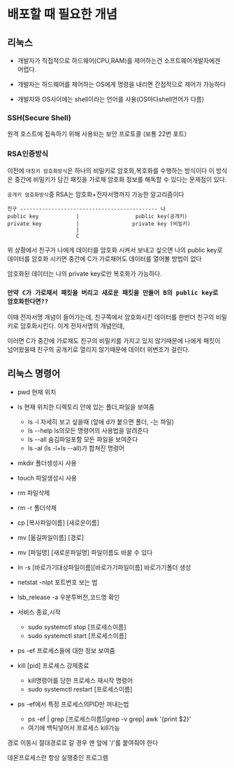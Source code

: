 # 배포할 때 필요한 개념

## 리눅스

* 개발자가 직접적으로 하드웨어(CPU,RAM)를 제어하는건 소프트웨어개발자에겐 어렵다.

* 개발자는 하드웨어를 제어하는 OS에게 명령을 내리면 간접적으로 제어가 가능하다

* 개발자와 OS사이에는 shell이라는 언어를 사용(OS마다shell언어가 다름)

### SSH(Secure Shell)

원격 호스트에 접속하기 위해 사용되는 보안 프로토콜 (보통 22번 포트)
 
### RSA인증방식

이전에 `대칭키 암호화방식`은 하나의 비밀키로 암호화,복호화를 수행하는 방식이다 이 방식은 중간에 비밀키가 담긴 패킷을 가로채 암호화 정보를 해독할 수 있다는 문제점이 있다.

`공개키 암호화방식`중 RSA는 암호화+전자서명까지 가능한 알고리즘이다


```
친구 -------------------------------------------- 나
public key            |                  public key(공개키)
private key           |                 private key (비밀키)
                      |
                      C

```

위 상황에서 친구가 나에게 데이터를 암호화 시켜서 보내고 싶으면
나의 public key로 데이터를 암호화 시키면 중간에 C가 가로채어도
데이터를 열어볼 방법이 없다

암호화된 데이터는 나의 private key로만 복호화가 가능하다.

### `만약 C가 가로채서 패킷을 버리고 새로운 패킷을 만들어 B의 public key로 암호화한다면??`

이때 전자서명 개념이 들어가는데, 친구쪽에서 암호화시킨 데이터를 한번더 친구의 비밀키로 암호화시킨다. 이게 전자서명의 개념인데,

이러면 C가 중간에 가로채도 친구의 비밀키를 가지고 있지 않기때문에 나에게 패킷이 넘어왔을때 친구의 공개키로 열리지 않기때문에 데이터 위변조가 걸린다. 

## 리눅스 명령어

* pwd 현재 위치 

* ls 현재 위치한 디렉토리 안에 있는 폴더,파일을 보여줌

    * ls -l 자세히 보고 싶을때 (앞에 d가 붙으면 폴더, -는 파일)
    * ls --help ls의모든 명령어의 사용법을 알려준다
    * ls --all 숨김파일포함 모든 파일을 보여준다
    * ls -al (ls -l+ls --all)가 합쳐진 명령어
* mkdir 폴더생성시 사용
* touch 파일생성시 사용
* rm 파일삭제
* rm -r 폴더삭제
* cp [복사파일이름] [새로운이름]
* mv [옮길파일이름] [경로]
* mv [파일명] [새로운파일명] 파일이름도 바꿀 수 있다
* ln -s [바로가기대상파일이름][바로가기파일이름] 바로가기폴더 생성
* netstat -nlpt 포트번호 보는 법
* lsb_release -a 우분투버전,코드명 확인
* 서비스 종료,시작
    * sudo systemctl stop [프로세스이름]
    * sudo systemctl start [프로세스이름]
* ps -ef 프로세스들에 대한 정보 보여줌
* kill [pid] 프로세스 강제종료
    * kill명령어를 당한 프로세스 재시작 명령어
    * sudo systemctl restart [프로세스이름]
* ps -ef에서 특정 프로세스의PID만 꺼내는법
    * ps -ef | grep [프로세스이름]|grep -v grep| awk '{print $2}'
    * 여기에 백틱넣어서 프로세스 kill가능

경로 이동시 절대경로로 갈 경우 맨 앞에 '/'를 붙여줘야 한다

데몬프로세스란 항상 실행중인 프로그램